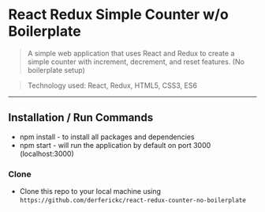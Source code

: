 # React Redux Simple Counter w/o Boilerplate

> A simple web application that uses React and Redux to create a simple counter with increment, decrement, and reset features. (No boilerplate setup)

> Technology used: React, Redux, HTML5, CSS3, ES6

---

## Installation / Run Commands

- npm install - to install all packages and dependencies
- npm start - will run the application by default on port 3000 (localhost:3000)

### Clone

- Clone this repo to your local machine using `https://github.com/derferickc/react-redux-counter-no-boilerplate`
